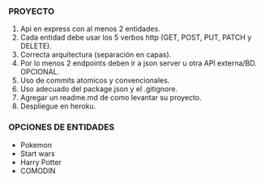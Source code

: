 ### PROYECTO

1. Api en express con al menos 2 entidades.
2. Cada entidad debe usar los 5 verbos http (GET, POST, PUT, PATCH y DELETE).
3. Correcta arquitectura (separación en capas).
4. Por lo menos 2 endpoints deben ir a json server u otra API externa/BD. OPCIONAL.
5. Uso de commits atomicos y convencionales.
6. Uso adecuado del package.json y el .gitignore.
7. Agregar un readme.md de como levantar su proyecto.
8. Despliegue en heroku.

### OPCIONES DE ENTIDADES

* Pokemon
* Start wars
* Harry Potter
* COMODIN
